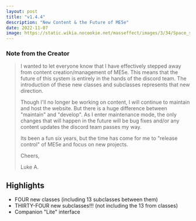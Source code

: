 ```yaml
---
layout: post
title: "v1.4.4"
description: "New Content & the Future of ME5e"
date: 2022-11-07
image: https://static.wikia.nocookie.net/masseffect/images/3/34/Space_station.jpg
---
```


### Note from the Creator

> I wanted to let everyone know that I have effectively stepped away from content creation/management of ME5e.
> This means that the future of this system is entirely in the hands of the discord team. The introduction of these
> new classes and subclasses represents that new direction.
>
> Though I'll no longer be working on content, I will continue to maintain and host the website. But there is a
> huge difference between "maintain" and "develop". As I enter maintenance mode, the only changes that
> will happen in the future will be bug fixes and/or any content updates the discord team passes my way.
>
> Its been a fun six years, but the time has come for me to "release control" of ME5e and focus on new projects.
>
> Cheers,
>
> Luke A.

## Highlights

- FOUR new classes (including 13 subclasses between them)
- THIRTY-FOUR new subclasses!!! (not including the 13 from classes)
- Companion "Lite" interface






